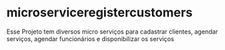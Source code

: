 # microserviceregistercustomers
Esse Projeto tem diversos micro serviços para cadastrar clientes, agendar serviços, agendar funcionários e disponibilizar os serviços
